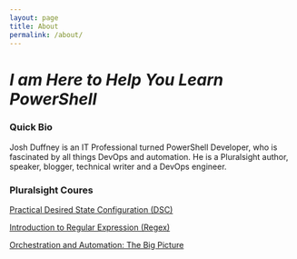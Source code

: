 ```yaml
---
layout: page
title: About
permalink: /about/
---
```


# _I am Here to Help You Learn PowerShell_

### Quick Bio

Josh Duffney is an IT Professional turned PowerShell Developer, who is fascinated by all things DevOps and automation. He is a Pluralsight author, speaker, blogger, technical writer and a DevOps engineer.

### Pluralsight Coures

[Practical Desired State Configuration (DSC)](https://app.pluralsight.com/library/courses/practical-desired-state-configuration)


[Introduction to Regular Expression (Regex)](https://app.pluralsight.com/library/courses/regular-expression-introduction)


[Orchestration and Automation: The Big Picture](https://app.pluralsight.com/library/courses/orchestration-automation-big-picture)